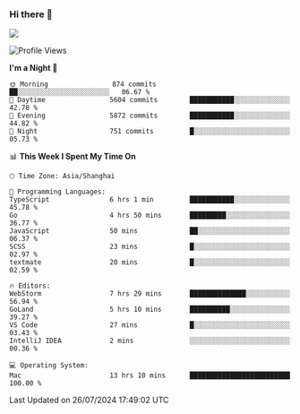 ### Hi there 👋

<!--
**JJAYCHEN1e/jjaychen1e** is a ✨ _special_ ✨ repository because its `README.md` (this file) appears on your GitHub profile.

Here are some ideas to get you started:

- 🔭 I’m currently working on ...
- 🌱 I’m currently learning ...
- 👯 I’m looking to collaborate on ...
- 🤔 I’m looking for help with ...
- 💬 Ask me about ...
- 📫 How to reach me: ...
- 😄 Pronouns: ...
- ⚡ Fun fact: ...
-->

[![](https://github-readme-stats.vercel.app/api?username=jjaychen1e&show_icons=true)](https://github.com/jjaychen1e/github-readme-stats?count_private=true)

<!--START_SECTION:waka-->
![Profile Views](http://img.shields.io/badge/Profile%20Views-7-blue)

**I'm a Night 🦉** 

```text
🌞 Morning                874 commits         ██░░░░░░░░░░░░░░░░░░░░░░░   06.67 % 
🌆 Daytime                5604 commits        ███████████░░░░░░░░░░░░░░   42.78 % 
🌃 Evening                5872 commits        ███████████░░░░░░░░░░░░░░   44.82 % 
🌙 Night                  751 commits         █░░░░░░░░░░░░░░░░░░░░░░░░   05.73 % 
```


📊 **This Week I Spent My Time On** 

```text
🕑︎ Time Zone: Asia/Shanghai

💬 Programming Languages: 
TypeScript               6 hrs 1 min         ███████████░░░░░░░░░░░░░░   45.78 % 
Go                       4 hrs 50 mins       █████████░░░░░░░░░░░░░░░░   36.77 % 
JavaScript               50 mins             ██░░░░░░░░░░░░░░░░░░░░░░░   06.37 % 
SCSS                     23 mins             █░░░░░░░░░░░░░░░░░░░░░░░░   02.97 % 
textmate                 20 mins             █░░░░░░░░░░░░░░░░░░░░░░░░   02.59 % 

🔥 Editors: 
WebStorm                 7 hrs 29 mins       ██████████████░░░░░░░░░░░   56.94 % 
GoLand                   5 hrs 10 mins       ██████████░░░░░░░░░░░░░░░   39.27 % 
VS Code                  27 mins             █░░░░░░░░░░░░░░░░░░░░░░░░   03.43 % 
IntelliJ IDEA            2 mins              ░░░░░░░░░░░░░░░░░░░░░░░░░   00.36 % 

💻 Operating System: 
Mac                      13 hrs 10 mins      █████████████████████████   100.00 % 
```


 Last Updated on 26/07/2024 17:49:02 UTC
<!--END_SECTION:waka-->
